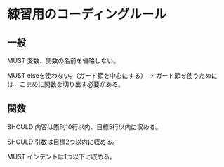 # 練習用のコーディングルール

## 一般

MUST 変数、関数の名前を省略しない。

MUST elseを使わない。（ガード節を中心にする）
→ ガード節を使うためには、こまめに関数を切り出す必要がある。

## 関数

SHOULD 内容は原則10行以内、目標5行以内に収める。

SHOULD 引数は目標2つ以内に収める。

MUST インデントは1つ以下に収める。
